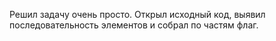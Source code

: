 Решил задачу очень просто. Открыл исходный код, выявил последовательность элементов и собрал по частям флаг.